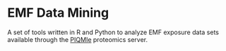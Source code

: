 # EMF Data Mining

A set of tools written in R and Python to analyze EMF exposure data sets available through the [PIQMIe](http://piqmie.biotools.nl/) proteomics server.
